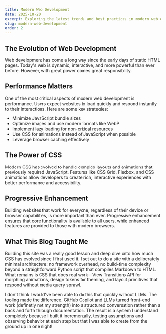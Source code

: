 ```yaml
---
title: Modern Web Development
date: 2025-10-20
excerpt: Exploring the latest trends and best practices in modern web development, from performance optimization to user experience design.
slug: modern-web-development
order: 2
---
```


## The Evolution of Web Development

Web development has come a long way since the early days of static HTML pages. Today's web is dynamic, interactive, and more powerful than ever before. However, with great power comes great responsibility.

## Performance Matters

One of the most critical aspects of modern web development is performance. Users expect websites to load quickly and respond instantly to their interactions. Here are some key strategies:

- Minimize JavaScript bundle sizes
- Optimize images and use modern formats like WebP
- Implement lazy loading for non-critical resources
- Use CSS for animations instead of JavaScript when possible
- Leverage browser caching effectively

## The Power of CSS

Modern CSS has evolved to handle complex layouts and animations that previously required JavaScript. Features like CSS Grid, Flexbox, and CSS animations allow developers to create rich, interactive experiences with better performance and accessibility.

## Progressive Enhancement

Building websites that work for everyone, regardless of their device or browser capabilities, is more important than ever. Progressive enhancement ensures that core functionality is available to all users, while enhanced features are provided to those with modern browsers.

## What This Blog Taught Me

Building this site was a really good lesson and deep dive onto how much CSS has evolved since I first used it. I set out to do a site with a deliberately minimal architecture: no framework overhead, no build-time complexity beyond a straightforward Python script that compiles Markdown to HTML. What remains is CSS that does real work—View Transitions API for morphing animations, design tokens for theming, and layout primitives that respond without media query sprawl.

I don't think I would've been able to do this that quickly without LLMs. The tooling made the difference. GitHub Copilot and LLMs turned front-end work (definetly not my strength) into a structured conversation rather than a back and forth through documentation. The result is a system I understand completely because I built it incrementally, testing assumptions and observing behavior at each step but that I was able to create from the ground up in one night!